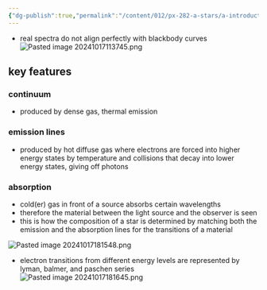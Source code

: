```yaml
---
{"dg-publish":true,"permalink":"/content/012/px-282-a-stars/a-introduction/px-282-a10-real-spectra/","created":"2024-11-25T10:50:32.000+00:00","updated":"2024-11-26T09:33:56.254+00:00"}
---
```


- real spectra do not align perfectly with blackbody curves
![Pasted image 20241017113745.png](/img/user/pics/Pasted%20image%2020241017113745.png)
## key features
### continuum
- produced by dense gas, thermal emission
### emission lines
- produced by hot diffuse gas where electrons are forced into higher energy states by temperature and collisions that decay into lower energy states, giving off photons
### absorption
- cold(er) gas in front of a source absorbs certain wavelengths
- therefore the material between the light source and the observer is seen
- this is how the composition of a star is determined by matching both the emission and the absorption lines for the transitions of a material

![Pasted image 20241017181548.png](/img/user/pics/Pasted%20image%2020241017181548.png)

- electron transitions from different energy levels are represented by lyman, balmer, and paschen series
![Pasted image 20241017181645.png](/img/user/pics/Pasted%20image%2020241017181645.png)
